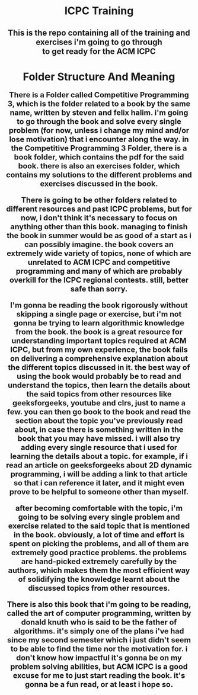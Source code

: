 <h1 align="center"> ICPC Training </h1>
<h2 align="center"> This is the repo containing all of the training and exercises i'm going to go through <br> to get ready for the ACM ICPC </h2>
<h1 align="center"> Folder Structure And Meaning </h1>
<p align="center" style="font-size:20px; font-weight:bold">There is a Folder called Competitive Programming 3, which is the folder related to a book by the same name, written by steven and felix halim. i'm going to go through the book and solve every single problem (for now, unless i change my mind and/or lose motivation) that i encounter along the way. in the Competitive Programming 3 Folder, there is a book folder, which contains the pdf for the said book. there is also an exercises folder, which contains my solutions to the different problems and exercises discussed in the book.</p>
<p align="center" style="font-size:20px; font-weight:bold"> There is going to be other folders related to different resources and past ICPC problems, but for now, i don't think it's necessary to focus on anything other than this book. managing to finish the book in summer would be as good of a start as i can possibly imagine. the book covers an extremely wide variety of topics, none of which are unrelated to ACM ICPC and competitive programming and many of which are probably overkill for the ICPC regional contests. still, better safe than sorry.</p>
<p align="center" style="font-size:20px; font-weight:bold"> I'm gonna be reading the book rigorously without skipping a single page or exercise, but i'm not gonna be trying to learn algorithmic knowledge from the book. the book is a great resource for understanding important topics required at ACM ICPC, but from my own experience, the book fails on delivering a comprehensive explanation about the different topics discussed in it. the best way of using the book would probably be to read and understand the topics, then learn the details about the said topics from other resources like geeksforgeeks, youtube and clrs, just to name a few. you can then go book to the book and read the section about the topic you've previously read about, in case there is something written in the book that you may have missed. i will also try adding every single resource that i used for learning the details about a topic. for example, if i read an article on geeksforgeeks about 2D dynamic programming, i will be adding a link to that article so that i can reference it later, and it might even prove to be helpful to someone other than myself.
</p> <p align="center" style="font-size:20px; font-weight:bold">after becoming comfortable with the topic, i'm going to be solving every single problem and exercise related to the said topic that is mentioned in the book. obviously, a lot of time and effort is spent on picking the problems, and all of them are extremely good practice problems. the problems are hand-picked extremely carefully by the authors, which makes them the most efficient way of solidifying the knowledge learnt about the discussed topics from other resources. </p>
<p align="center" style="font-size:20px; font-weight:bold"> There is also this book that i'm going to be reading, called the art of computer programming, written by donald knuth who is said to be the father of algorithms. it's simply one of the plans i've had since my second semester which i just didn't seem to be able to find the time nor the motivation for. i don't know how impactful it's gonna be on my problem solving abilities, but ACM ICPC is a good excuse for me to just start reading the book. it's gonna be a fun read, or at least i hope so.</p>